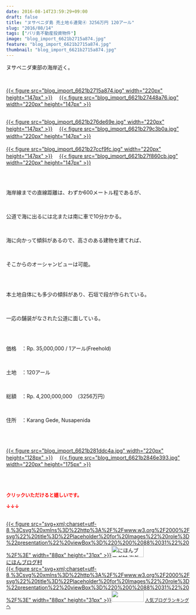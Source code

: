 ```yaml
---
date: 2016-08-14T23:59:29+09:00
draft: false
title: "ヌサペニダ島 売土地６連発④ 3256万円 120アール"
slug: "2016/08/14"
tags: ["バリ島不動産投資物件"]
image: "blog_import_6621b2715a874.jpg"
feature: "blog_import_6621b2715a874.jpg"
thumbnail: "blog_import_6621b2715a874.jpg"
---
```

<p>ヌサペニダ東部の海岸近く。</p><br/><p><a href="blog_import_6621b272965c4.jpg">{{< figure src="blog_import_6621b2715a874.jpg" width="220px" height="147px" >}}</a> 　<a href="blog_import_6621b275937c9.jpg">{{< figure src="blog_import_6621b27448a76.jpg" width="220px" height="147px" >}}</a> </p><p><br/><a href="blog_import_6621b27820c8c.jpg">{{< figure src="blog_import_6621b276de69e.jpg" width="220px" height="147px" >}}</a> 　<a href="blog_import_6621b27b20900.jpg">{{< figure src="blog_import_6621b279c3b0a.jpg" width="220px" height="147px" >}}</a> 　<br/><br/><a href="blog_import_6621b27e2b372.jpg">{{< figure src="blog_import_6621b27ccf9fc.jpg" width="220px" height="147px" >}}</a> 　<a href="blog_import_6621b280c33ab.jpg">{{< figure src="blog_import_6621b27f860cb.jpg" width="220px" height="147px" >}}</a> <br/></p><br/><br/><p>海岸線までの直線距離は、わずか600メートル程であるが、</p><br/><p>公道で海に出るには北または南に車で10分かかる。</p><br/><p>海に向かって傾斜があるので、高さのある建物を建てれば、</p><br/><p>そこからのオーシャンビューは可能。</p><br/><br/><p>本土地自体にも多少の傾斜があり、石垣で段が作られている。</p><br/><p>一応の舗装がなされた公道に面している。<br/></p><br/><br/><p>価格　：Rp. 35,000,000 / 1アール(Freehold)</p><br/><p>土地　：120アール</p><br/><p>総額　：Rp. 4,200,000,000　（3256万円）</p><br/><p>住所　：Karang Gede, Nusapenida</p><br/><br/><br/><a href="blog_import_6621b2832b760.jpg">{{< figure src="blog_import_6621b281ddc4a.jpg" width="220px" height="128px" >}}</a> 　<a href="blog_import_6621b285ae607.jpg">{{< figure src="blog_import_6621b2846e393.jpg" width="220px" height="175px" >}}</a> <br/><br/><br/><br/><p><font color="#ff0000" size="2"><strong>クリックいただけると嬉しいです。<br/></strong></font></p><p><font color="#ff0000" size="2"><strong>↓↓↓</strong></font></p><p><br/><a href="ranking.html?p_cid=01260127" target="_blank">{{< figure src="svg+xml;charset=utf-8,%3Csvg%20xmlns%3D%22http%3A%2F%2Fwww.w3.org%2F2000%2Fsvg%22%20title%3D%22Placeholder%20for%20Images%22%20role%3D%22presentation%22%20viewBox%3D%220%200%2088%2031%22%20%2F%3E" width="88px" height="31px" >}}<noscript><img border="0" alt="にほんブログ村 海外生活ブログ バリ島情報へ" src="https://img-proxy.blog-video.jp/images?url=http%3A%2F%2Foverseas.blogmura.com%2Fbali%2Fimg%2Fbali88_31.gif" width="88" height="31"></noscript></a> <br/><a href="ranking.html?p_cid=01260127" target="_blank">にほんブログ村</a> <br/><a title="人気ブログランキングへ" href="link.php?1804582">{{< figure src="svg+xml;charset=utf-8,%3Csvg%20xmlns%3D%22http%3A%2F%2Fwww.w3.org%2F2000%2Fsvg%22%20title%3D%22Placeholder%20for%20Images%22%20role%3D%22presentation%22%20viewBox%3D%220%200%2088%2031%22%20%2F%3E" width="88px" height="31px" >}}<noscript><img border="0" src="https://blog.with2.net/img/banner/banner_22.gif" width="88" height="31"></noscript></a> <a style="FONT-SIZE: 12px" href="link.php?1804582">人気ブログランキングへ</a> </p>

